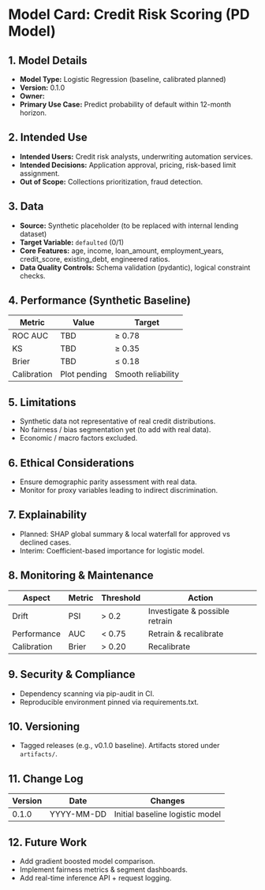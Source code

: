 # Model Card: Credit Risk Scoring (PD Model)

## 1. Model Details

- **Model Type:** Logistic Regression (baseline, calibrated planned)
- **Version:** 0.1.0
- **Owner:** <Your Name>
- **Primary Use Case:** Predict probability of default within 12-month horizon.

## 2. Intended Use

- **Intended Users:** Credit risk analysts, underwriting automation services.
- **Intended Decisions:** Application approval, pricing, risk-based limit assignment.
- **Out of Scope:** Collections prioritization, fraud detection.

## 3. Data

- **Source:** Synthetic placeholder (to be replaced with internal lending dataset)
- **Target Variable:** `defaulted` (0/1)
- **Core Features:** age, income, loan_amount, employment_years, credit_score, existing_debt, engineered ratios.
- **Data Quality Controls:** Schema validation (pydantic), logical constraint checks.

## 4. Performance (Synthetic Baseline)

| Metric      | Value        | Target             |
| ----------- | ------------ | ------------------ |
| ROC AUC     | TBD          | ≥ 0.78             |
| KS          | TBD          | ≥ 0.35             |
| Brier       | TBD          | ≤ 0.18             |
| Calibration | Plot pending | Smooth reliability |

## 5. Limitations

- Synthetic data not representative of real credit distributions.
- No fairness / bias segmentation yet (to add with real data).
- Economic / macro factors excluded.

## 6. Ethical Considerations

- Ensure demographic parity assessment with real data.
- Monitor for proxy variables leading to indirect discrimination.

## 7. Explainability

- Planned: SHAP global summary & local waterfall for approved vs declined cases.
- Interim: Coefficient-based importance for logistic model.

## 8. Monitoring & Maintenance

| Aspect      | Metric | Threshold | Action                         |
| ----------- | ------ | --------- | ------------------------------ |
| Drift       | PSI    | > 0.2     | Investigate & possible retrain |
| Performance | AUC    | < 0.75    | Retrain & recalibrate          |
| Calibration | Brier  | > 0.20    | Recalibrate                    |

## 9. Security & Compliance

- Dependency scanning via pip-audit in CI.
- Reproducible environment pinned via requirements.txt.

## 10. Versioning

- Tagged releases (e.g., v0.1.0 baseline). Artifacts stored under `artifacts/`.

## 11. Change Log

| Version | Date       | Changes                         |
| ------- | ---------- | ------------------------------- |
| 0.1.0   | YYYY-MM-DD | Initial baseline logistic model |

## 12. Future Work

- Add gradient boosted model comparison.
- Implement fairness metrics & segment dashboards.
- Add real-time inference API + request logging.
